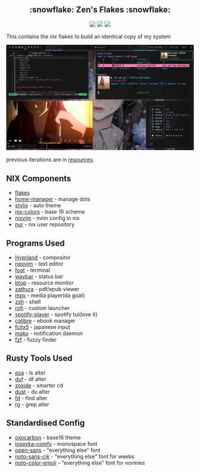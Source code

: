 <h2 align="center">:snowflake: Zen's Flakes :snowflake:</h2>

<p align="center">
    <a href="https://nixos.org/">
        <img src="https://img.shields.io/badge/NixOS-24.05-informational.svg?style=for-the-badge&logo=nixos&color=161616&logoColor=42be65&labelColor=dde1e6"></a>
    <a href="https://github.com/nix-community/home-manager">
        <img src="https://img.shields.io/static/v1?label=Home%20Manager&message=:3&style=for-the-badge&logo=nixos&color=161616&logoColor=42be65&labelColor=3ddbd9"></a>
    <a href="https://nixos.wiki/wiki/Flakes">
        <img src="https://img.shields.io/static/v1?label=Nix Flakes&message=so good&style=for-the-badge&logo=nixos&color=161616&logoColor=42be65&labelColor=78a9ff"></a>
  </a>
</p>

This contains the nix flakes to build an identical copy of my system


![](./resources/screenshot3.png)

previous iterations are in [resources](./resources/).

## NIX Components
- [flakes](https://nixos.wiki/wiki/Flakes)
- [home-manager](https://github.com/nix-community/home-manager) - manage dots
- [stylix](https://github.com/danth/stylix) - auto theme 
- [nix-colors](https://github.com/Misterio77/nix-colors) - base 16 scheme
- [nixvim](https://github.com/nix-community/nixvim) - nvim config in nix
- [nur](https://github.com/nix-community/NUR) - nix user repository



## Programs Used
- [Hyprland](https://github.com/hyprwm/Hyprland) - compositor
- [neovim](https://github.com/neovim/neovim) - text editor
- [foot](https://codeberg.org/dnkl/foot) - terminal
- [waybar](https://github.com/Alexays/Waybar) - status bar
- [btop](https://github.com/aristocratos/btop) - resource monitor
- [zathura](https://pwmt.org/projects/zathura/) - pdf/epub viewer
- [mpv](https://github.com/mpv-player/mpv) - media player(da goat)
- [zsh](http://www.zsh.org/) - shell
- [rofi](https://github.com/davatorium/rofi) - custom launcher
- [spotify-player](https://github.com/aome510/spotify-player) - spotify tui(love it)
- [calibre](https://github.com/kovidgoyal/calibre) - ebook manager
- [fcitx5](https://github.com/fcitx/fcitx5) - japanese input
- [mako](https://github.com/emersion/mako) - notification daemon
- [fzf](https://github.com/junegunn/fzf) - fuzzy finder


## Rusty Tools Used
- [eza](https://github.com/eza-community/eza) - ls alter
- [duf](https://github.com/muesli/duf) - df alter
- [zoxide](https://github.com/ajeetdsouza/zoxide) - smarter cd
- [dust](https://github.com/bootandy/dust) - du alter
- [fd](https://github.com/sharkdp/fd) - find alter
- [rg](https://github.com/BurstSushi/ripgrep) - grep alter


## Standardised Config
- [oxocarbon](https://github.com/nyoom-engineering/base16-oxocarbon) - base16 theme
- [iosevka-comfy](https://github.com/protesilaos/iosevka-comfy) - monospace font
- [open-sans](https://fonts.google.com/specimen/Open+Sans) - "everything else" font
- [noto-sans-cjk](https://fonts.google.com/specimen/Noto+Sans+jP) - "everything else" font for weebs
- [noto-color-emoji](https://fonts.google.com/specimen/Noto+Color+Emoji) - "everything else" font for normies
